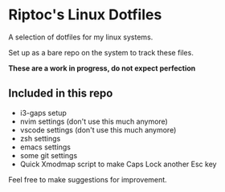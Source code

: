 # Riptoc's Linux Dotfiles

A selection of dotfiles for my linux systems.

Set up as a bare repo on the system to track these files.

**These are a work in progress, do not expect perfection**

## Included in this repo

+ i3-gaps setup
+ nvim settings (don't use this much anymore)
+ vscode settings (don't use this much anymore)
+ zsh settings
+ emacs settings
+ some git settings
+ Quick Xmodmap script to make Caps Lock another Esc key

Feel free to make suggestions for improvement.
